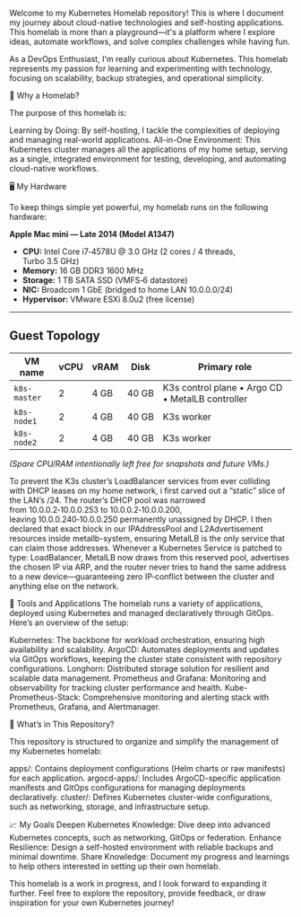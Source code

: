 Welcome to my Kubernetes Homelab repository! This is where I document my journey about cloud-native technologies and self-hosting applications. This homelab is more than a playground—it's a platform where I explore ideas, automate workflows, and solve complex challenges while having fun.

As a DevOps Enthusiast, I'm really curious about Kubernetes. This homelab represents my passion for learning and experimenting with technology, focusing on scalability, backup strategies, and operational simplicity.

🚀 Why a Homelab?

The purpose of this homelab is:

Learning by Doing: By self-hosting, I tackle the complexities of deploying and managing real-world applications.
All-in-One Environment: This Kubernetes cluster manages all the applications of my home setup, serving as a single, integrated environment for testing, developing, and automating cloud-native workflows.

🖥️ My Hardware

To keep things simple yet powerful, my homelab runs on the following hardware:


**Apple Mac mini — Late 2014 (Model A1347)**  
* **CPU:** Intel Core i7‑4578U @ 3.0 GHz (2 cores / 4 threads, Turbo 3.5 GHz)  
* **Memory:** 16 GB DDR3 1600 MHz  
* **Storage:** 1 TB SATA SSD (VMFS‑6 datastore)  
* **NIC:** Broadcom 1 GbE (bridged to home LAN 10.0.0.0/24)  
* **Hypervisor:** VMware ESXi 8.0u2 (free license)

---

## Guest Topology

| VM name        | vCPU | vRAM | Disk | Primary role |
|----------------|------|------|------|--------------|
| `k8s-master`   | 2    | 4 GB | 40 GB | K3s control plane • Argo CD • MetalLB controller |
| `k8s-node1` | 2    | 4 GB | 40 GB | K3s worker |
| `k8s-node2`      | 2    | 4 GB | 40 GB | K3s worker |

*(Spare CPU/RAM intentionally left free for snapshots and future VMs.)*


To prevent the K3s cluster’s LoadBalancer services from ever colliding with DHCP leases on my home network, i first carved out a “static” slice of the LAN’s /24. The router’s DHCP pool was narrowed from 10.0.0.2‑10.0.0.253 to 10.0.0.2‑10.0.0.200, leaving 10.0.0.240‑10.0.0.250 permanently unassigned by DHCP. I then declared that exact block in our IPAddressPool and L2Advertisement resources inside metallb-system, ensuring MetalLB is the only service that can claim those addresses. Whenever a Kubernetes Service is patched to type: LoadBalancer, MetalLB now draws from this reserved pool, advertises the chosen IP via ARP, and the router never tries to hand the same address to a new device—guaranteeing zero IP‑conflict between the cluster and anything else on the network.

🔧 Tools and Applications
The homelab runs a variety of applications, deployed using Kubernetes and managed declaratively through GitOps. Here’s an overview of the setup:

Kubernetes: The backbone for workload orchestration, ensuring high availability and scalability.
ArgoCD: Automates deployments and updates via GitOps workflows, keeping the cluster state consistent with repository configurations.
Longhorn: Distributed storage solution for resilient and scalable data management.
Prometheus and Grafana: Monitoring and observability for tracking cluster performance and health.
Kube-Prometheus-Stack: Comprehensive monitoring and alerting stack with Prometheus, Grafana, and Alertmanager.

📂 What’s in This Repository?

This repository is structured to organize and simplify the management of my Kubernetes homelab:

apps/: Contains deployment configurations (Helm charts or raw manifests) for each application.
argocd-apps/: Includes ArgoCD-specific application manifests and GitOps configurations for managing deployments declaratively.
cluster/: Defines Kubernetes cluster-wide configurations, such as networking, storage, and infrastructure setup.

📈 My Goals
Deepen Kubernetes Knowledge: Dive deep into advanced Kubernetes concepts, such as networking, GitOps or federation.
Enhance Resilience: Design a self-hosted environment with reliable backups and minimal downtime.
Share Knowledge: Document my progress and learnings to help others interested in setting up their own homelab.


This homelab is a work in progress, and I look forward to expanding it further. Feel free to explore the repository, provide feedback, or draw inspiration for your own Kubernetes journey!
